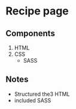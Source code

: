 # Recipe page

## Components

1. HTML
2. CSS
   - SASS

## Notes

- Structured the3 HTML
- included SASS
